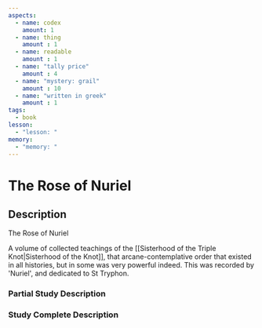 ```yaml
---
aspects: 
  - name: codex
    amount: 1
  - name: thing
    amount : 1
  - name: readable
    amount : 1
  - name: "tally price"
    amount : 4
  - name: "mystery: grail"
    amount : 10
  - name: "written in greek"
    amount : 1
tags:
  - book
lesson:
  - "lesson: "
memory:
  - "memory: "
---
```


# The Rose of Nuriel

## Description
The Rose of Nuriel

A volume of collected teachings of the [[Sisterhood of the Triple Knot|Sisterhood of the Knot]], that arcane-contemplative order that existed in all histories, but in some was very powerful indeed. This was recorded by 'Nuriel', and dedicated to St Tryphon.
### Partial Study Description

### Study Complete Description
